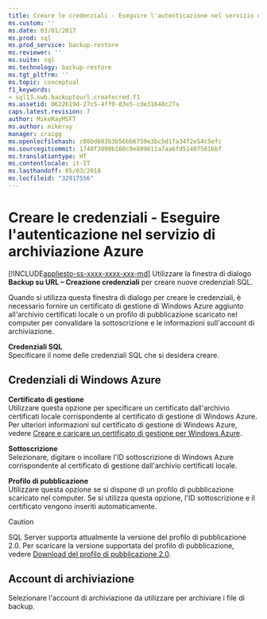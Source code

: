 ```yaml
---
title: Creare le credenziali - Eseguire l'autenticazione nel servizio di archiviazione Azure | Microsoft Docs
ms.custom: ''
ms.date: 03/01/2017
ms.prod: sql
ms.prod_service: backup-restore
ms.reviewer: ''
ms.suite: sql
ms.technology: backup-restore
ms.tgt_pltfrm: ''
ms.topic: conceptual
f1_keywords:
- sql13.swb.backuptourl.createcred.f1
ms.assetid: 0622619d-27c5-4ff0-83e5-cde31648c27a
caps.latest.revision: 7
author: MikeRayMSFT
ms.author: mikeray
manager: craigg
ms.openlocfilehash: c08bd603b3b56bb6759e3bc5d1fa34f2e54c5efc
ms.sourcegitcommit: 1740f3090b168c0e809611a7aa6fd514075616bf
ms.translationtype: HT
ms.contentlocale: it-IT
ms.lasthandoff: 05/03/2018
ms.locfileid: "32917556"
---
```

# <a name="create-credential---authenticate-to-azure-storage"></a>Creare le credenziali - Eseguire l'autenticazione nel servizio di archiviazione Azure
[!INCLUDE[appliesto-ss-xxxx-xxxx-xxx-md](../../includes/appliesto-ss-xxxx-xxxx-xxx-md.md)]
  Utilizzare la finestra di dialogo **Backup su URL – Creazione credenziali** per creare nuove credenziali SQL.  
  
 Quando si utilizza questa finestra di dialogo per creare le credenziali, è necessario fornire un certificato di gestione di Windows Azure aggiunto all'archivio certificati locale o un profilo di pubblicazione scaricato nel computer per convalidare la sottoscrizione e le informazioni sull'account di archiviazione.  
  
 **Credenziali SQL**  
 Specificare il nome delle credenziali SQL che si desidera creare.  
  
## <a name="windows-azure-credentials"></a>Credenziali di Windows Azure  
 **Certificato di gestione**  
 Utilizzare questa opzione per specificare un certificato dall'archivio certificati locale corrispondente al certificato di gestione di Windows Azure. Per ulteriori informazioni sul certificato di gestione di Windows Azure, vedere [Creare e caricare un certificato di gestione per Windows Azure](http://go.microsoft.com/fwlink/?LinkId=320781).  
  
 **Sottoscrizione**  
 Selezionare, digitare o incollare l'ID sottoscrizione di Windows Azure corrispondente al certificato di gestione dall'archivio certificati locale.  
  
 **Profilo di pubblicazione**  
 Utilizzare questa opzione se si dispone di un profilo di pubblicazione scaricato nel computer. Se si utilizza questa opzione, l'ID sottoscrizione e il certificato vengono inseriti automaticamente.  
  
> [!CAUTION]  
>  SQL Server supporta attualmente la versione del profilo di pubblicazione 2.0. Per scaricare la versione supportata del profilo di pubblicazione, vedere [Download del profilo di pubblicazione 2.0](http://go.microsoft.com/fwlink/?LinkId=396421).  
  
## <a name="storage-account"></a>Account di archiviazione  
 Selezionare l'account di archiviazione da utilizzare per archiviare i file di backup.  
  
  
